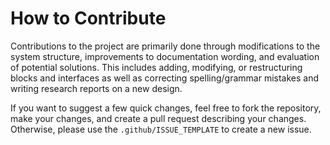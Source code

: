 How to Contribute
==================
Contributions to the project are primarily done through modifications to the system structure, improvements to documentation wording, and evaluation of potential solutions. This includes adding, modifying, or restructuring blocks and interfaces as well as correcting spelling/grammar mistakes and writing research reports on a new design.

If you want to suggest a few quick changes, feel free to fork the repository, make your changes, and create a pull request describing your changes. Otherwise, please use the `.github/ISSUE_TEMPLATE` to create a new issue.
